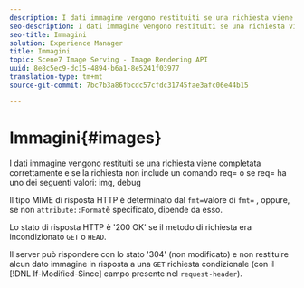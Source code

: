 ```yaml
---
description: I dati immagine vengono restituiti se una richiesta viene completata correttamente e se la richiesta non include un comando req=, oppure se req= ha uno dei seguenti valori img, debug
seo-description: I dati immagine vengono restituiti se una richiesta viene completata correttamente e se la richiesta non include un comando req=, oppure se req= ha uno dei seguenti valori img, debug
seo-title: Immagini
solution: Experience Manager
title: Immagini
topic: Scene7 Image Serving - Image Rendering API
uuid: 8e8c5ec9-dc15-4894-b6a1-8e5241f03977
translation-type: tm+mt
source-git-commit: 7bc7b3a86fbcdc57cfdc31745fae3afc06e44b15

---
```



# Immagini{#images}

I dati immagine vengono restituiti se una richiesta viene completata correttamente e se la richiesta non include un comando req= o se req= ha uno dei seguenti valori: img, debug

Il tipo MIME di risposta HTTP è determinato dal `fmt=`valore di `fmt=` , oppure, se non `attribute::Format`è specificato, dipende da esso.

Lo stato di risposta HTTP è &#39;200 OK&#39; se il metodo di richiesta era incondizionato `GET` o `HEAD`.

Il server può rispondere con lo stato &#39;304&#39; (non modificato) e non restituire alcun dato immagine in risposta a una `GET` richiesta condizionale (con il [!DNL If-Modified-Since] campo presente nel `request-header`).
